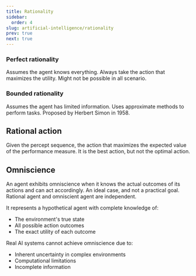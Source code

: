 ```yaml
---
title: Rationality
sidebar:
  order: 4
slug: artificial-intelligence/rationality
prev: true
next: true
---
```


### Perfect rationality

Assumes the agent knows everything. Always take the action that maximizes the utility. Might not be possible in all scenario.

### Bounded rationality

Assumes the agent has limited information. Uses approximate methods to perform tasks. Proposed by Herbert Simon in 1958.

## Rational action

Given the percept sequence, the action that maximizes the expected value of the performance measure. It is the best action, but not the optimal action.

## Omniscience

An agent exhibits omniscience when it knows the actual outcomes of its actions and can act accordingly. An ideal case, and not a practical goal. Rational agent and omniscient agent are independent.

It represents a hypothetical agent with complete knowledge of:
- The environment's true state
- All possible action outcomes
- The exact utility of each outcome

Real AI systems cannot achieve omniscience due to:
- Inherent uncertainty in complex environments
- Computational limitations
- Incomplete information
